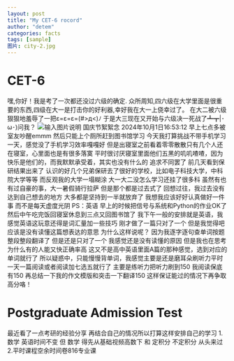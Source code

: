```yaml
---
layout: post
title: "My CET-6 rocord"
author: "detem"
categories: facts
tags: [sample]
图片: city-2.jpg
---
```

# CET-6
嘿,你好！我是考了一次都还没过六级的确定.
众所周知,四六级在大学里面是很重要的东西,四级在大一是打击你的好利器,幸好我在大一上侥幸过了。
在大二被六级狠狠地羞辱了一把ε=ε=ε=(#>д<)ﾉ
于是大三现在又开始与六级决一死战了┻┳|･ω･)问我？
![输入图片说明](https://s21.ax1x.com/2024/09/24/pAQtWnJ.jpg)
国庆节絮絮念 2024年10月1日16:53:12
早上七点多被室友吵醒emmm
然后只能上个厕所赶到图书馆学习
今天我打算挑战不带手机学习一天，感觉没了手机学习效率嘎嘎好
但是出寝室之前看着零零散散只有几个人还在寝室，心里面也是有很多落寞
平时很讨厌寝室里面他们五黑的叽叽喳喳，因为快乐是他们的，而我默默承受着，其实也没有什么的
追求不同罢了
前几天看到保研结果出来了
认识的好几个兄弟保研去了很好的学校，比如电子科技大学，中科院大学等等
而反观我的大学一塌糊涂
大一大二没怎么学习还挂了很多科
虽然有也有过自豪的事，大一暑假骑行拉萨
但是那个都是过去式了
回想过往，我过去没有达到自己想去的地方
大多都是坚持到一半就放弃了
我想我应该好好认真做好一件事
而不是每天虚度光阴
PS：英语
早上的时候把信号与系统和Python的作业OK了
然后中午吃完饭回寝室休息到三点又回图书馆了
我下午一般的安排就是英语，我感觉英语这玩意还得是词汇量加一些技巧
刚才做了一篇只对了一个
但是我觉得吧应该是没有读懂这篇想表达的意思
为什么这样说呢？
因为我逐字逐句查单词按题整段整段翻译了
但是还是只对了一个
我感觉还是没有读懂的原因
但是我也在思考
为什么有的人能又快正确率高
这又不是高中英语里面A篇的那种感觉，选到对应的单词就行了
所以疑惑中，只能慢慢背单词，我感觉主要是还是磨耳朵刷听力平时一天一篇阅读或者阅读加七选五就行了
主要是练听力把听力刷到150 我阅读保底有150 再总结一下我的作文模版和突击一下翻译150
这样保证能过的情况下再争取高分咯！
# Postgraduate Admission Test
最近看了一点考研的经验分享
再结合自己的情况所以打算这样安排自己的学习
1.数学 英语时间不变
但 数学 得先从基础视频高数下 和 定积分 不定积分 从头来过
2.平时课程空余时间卷816专业课
